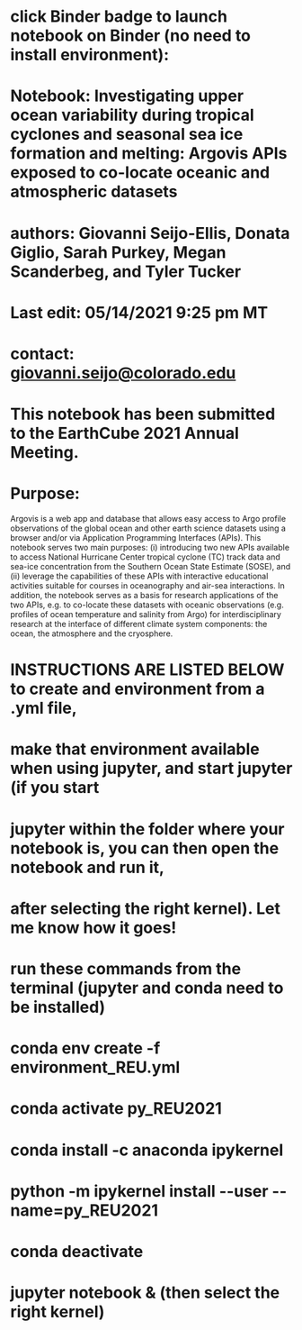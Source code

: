 # click Binder badge to launch notebook on Binder (no need to install environment):
#
# Notebook: Investigating upper ocean variability during tropical cyclones and seasonal sea ice formation and melting: Argovis APIs exposed to co-locate oceanic and atmospheric datasets
# authors: Giovanni Seijo-Ellis, Donata Giglio, Sarah Purkey, Megan Scanderbeg, and Tyler Tucker
# Last edit: 05/14/2021 9:25 pm MT
# contact: giovanni.seijo@colorado.edu
#  This notebook has been submitted to the EarthCube 2021 Annual Meeting.
# Purpose:
Argovis is a web app and database that allows easy access to Argo profile observations of the global ocean and other earth science datasets using a browser and/or via Application Programming Interfaces (APIs). This notebook serves two main purposes: (i) introducing two new APIs available to access National Hurricane Center tropical cyclone (TC) track data and sea-ice concentration from the Southern Ocean State Estimate (SOSE), and (ii) leverage the capabilities of these APIs with interactive educational activities suitable for courses in oceanography and air-sea interactions. In addition, the notebook serves as a basis for research applications of the two APIs, e.g. to co-locate these datasets with oceanic observations (e.g. profiles of ocean temperature and salinity from Argo) for interdisciplinary research at the interface of different climate system components: the ocean, the atmosphere and the cryosphere.
#
# INSTRUCTIONS ARE LISTED BELOW to create and environment from a .yml file, 
# make that environment available when using jupyter, and start jupyter (if you start 
# jupyter within the folder where your notebook is, you can then open the notebook and run it, 
# after selecting the right kernel). Let me know how it goes!
#
# run these commands from the terminal (jupyter and conda need to be installed)
# conda env create -f environment_REU.yml
# conda activate py_REU2021
# conda install -c anaconda ipykernel
# python -m ipykernel install --user --name=py_REU2021
# conda deactivate
# jupyter notebook & (then select the right kernel)
